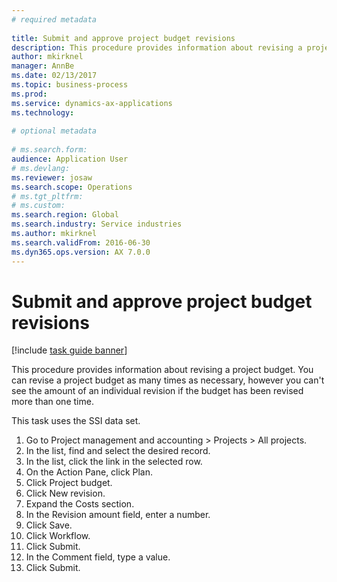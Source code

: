 ```yaml
--- 
# required metadata 
 
title: Submit and approve project budget revisions
description: This procedure provides information about revising a project budget. 
author: mkirknel
manager: AnnBe 
ms.date: 02/13/2017
ms.topic: business-process 
ms.prod:  
ms.service: dynamics-ax-applications 
ms.technology:  
 
# optional metadata 
 
# ms.search.form:   
audience: Application User 
# ms.devlang:  
ms.reviewer: josaw
ms.search.scope: Operations 
# ms.tgt_pltfrm:  
# ms.custom:  
ms.search.region: Global
ms.search.industry: Service industries
ms.author: mkirknel
ms.search.validFrom: 2016-06-30 
ms.dyn365.ops.version: AX 7.0.0 
---
```

# Submit and approve project budget revisions

[!include [task guide banner](../../includes/task-guide-banner.md)]

This procedure provides information about revising a project budget. You can revise a project budget as many times as necessary, however you can't see the amount of an individual revision if the budget has been revised more than one time. 

This task uses the SSI data set.

1. Go to Project management and accounting > Projects > All projects.
2. In the list, find and select the desired record.
3. In the list, click the link in the selected row.
4. On the Action Pane, click Plan.
5. Click Project budget.
6. Click New revision.
7. Expand the Costs section.
8. In the Revision amount field, enter a number.
9. Click Save.
10. Click Workflow.
11. Click Submit.
12. In the Comment field, type a value.
13. Click Submit.

